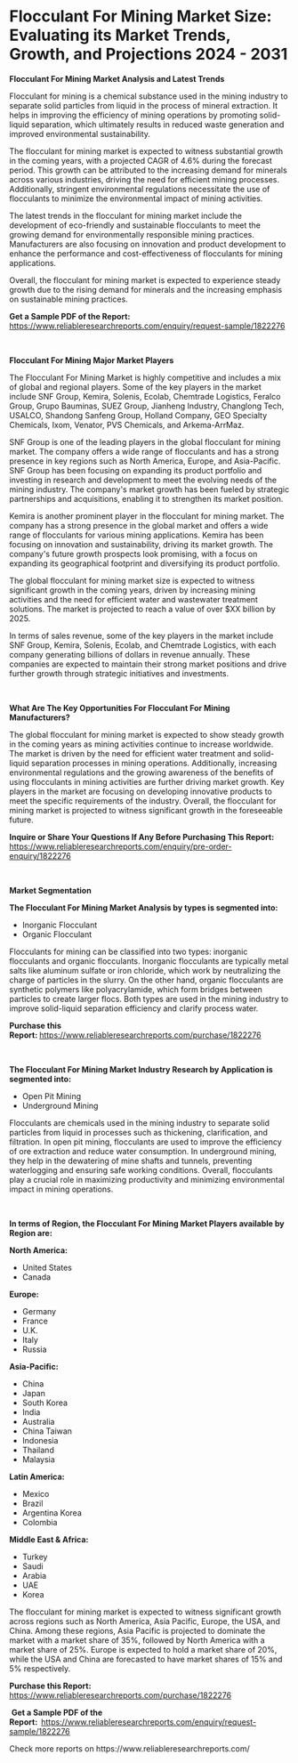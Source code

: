 <p><h1>Flocculant For Mining Market Size: Evaluating its Market Trends, Growth, and Projections 2024 - 2031</h1></p><p><strong>Flocculant For Mining Market Analysis and Latest Trends</strong></p>
<p><p>Flocculant for mining is a chemical substance used in the mining industry to separate solid particles from liquid in the process of mineral extraction. It helps in improving the efficiency of mining operations by promoting solid-liquid separation, which ultimately results in reduced waste generation and improved environmental sustainability.</p><p>The flocculant for mining market is expected to witness substantial growth in the coming years, with a projected CAGR of 4.6% during the forecast period. This growth can be attributed to the increasing demand for minerals across various industries, driving the need for efficient mining processes. Additionally, stringent environmental regulations necessitate the use of flocculants to minimize the environmental impact of mining activities.</p><p>The latest trends in the flocculant for mining market include the development of eco-friendly and sustainable flocculants to meet the growing demand for environmentally responsible mining practices. Manufacturers are also focusing on innovation and product development to enhance the performance and cost-effectiveness of flocculants for mining applications.</p><p>Overall, the flocculant for mining market is expected to experience steady growth due to the rising demand for minerals and the increasing emphasis on sustainable mining practices.</p></p>
<p><strong>Get a Sample PDF of the Report:&nbsp;</strong> <a href="https://www.reliableresearchreports.com/enquiry/request-sample/1822276">https://www.reliableresearchreports.com/enquiry/request-sample/1822276</a></p>
<p>&nbsp;</p>
<p><strong>Flocculant For Mining Major Market Players</strong></p>
<p><p>The Flocculant For Mining Market is highly competitive and includes a mix of global and regional players. Some of the key players in the market include SNF Group, Kemira, Solenis, Ecolab, Chemtrade Logistics, Feralco Group, Grupo Bauminas, SUEZ Group, Jianheng Industry, Changlong Tech, USALCO, Shandong Sanfeng Group, Holland Company, GEO Specialty Chemicals, Ixom, Venator, PVS Chemicals, and Arkema-ArrMaz.</p><p>SNF Group is one of the leading players in the global flocculant for mining market. The company offers a wide range of flocculants and has a strong presence in key regions such as North America, Europe, and Asia-Pacific. SNF Group has been focusing on expanding its product portfolio and investing in research and development to meet the evolving needs of the mining industry. The company's market growth has been fueled by strategic partnerships and acquisitions, enabling it to strengthen its market position.</p><p>Kemira is another prominent player in the flocculant for mining market. The company has a strong presence in the global market and offers a wide range of flocculants for various mining applications. Kemira has been focusing on innovation and sustainability, driving its market growth. The company's future growth prospects look promising, with a focus on expanding its geographical footprint and diversifying its product portfolio.</p><p>The global flocculant for mining market size is expected to witness significant growth in the coming years, driven by increasing mining activities and the need for efficient water and wastewater treatment solutions. The market is projected to reach a value of over $XX billion by 2025.</p><p>In terms of sales revenue, some of the key players in the market include SNF Group, Kemira, Solenis, Ecolab, and Chemtrade Logistics, with each company generating billions of dollars in revenue annually. These companies are expected to maintain their strong market positions and drive further growth through strategic initiatives and investments.</p></p>
<p>&nbsp;</p>
<p><strong>What Are The Key Opportunities For Flocculant For Mining Manufacturers?</strong></p>
<p><p>The global flocculant for mining market is expected to show steady growth in the coming years as mining activities continue to increase worldwide. The market is driven by the need for efficient water treatment and solid-liquid separation processes in mining operations. Additionally, increasing environmental regulations and the growing awareness of the benefits of using flocculants in mining activities are further driving market growth. Key players in the market are focusing on developing innovative products to meet the specific requirements of the industry. Overall, the flocculant for mining market is projected to witness significant growth in the foreseeable future.</p></p>
<p><strong>Inquire or Share Your Questions If Any Before Purchasing This Report:</strong> <a href="https://www.reliableresearchreports.com/enquiry/pre-order-enquiry/1822276">https://www.reliableresearchreports.com/enquiry/pre-order-enquiry/1822276</a></p>
<p>&nbsp;</p>
<p><strong>Market Segmentation</strong></p>
<p><strong>The Flocculant For Mining Market Analysis by types is segmented into:</strong></p>
<p><ul><li>Inorganic Flocculant</li><li>Organic Flocculant</li></ul></p>
<p><p>Flocculants for mining can be classified into two types: inorganic flocculants and organic flocculants. Inorganic flocculants are typically metal salts like aluminum sulfate or iron chloride, which work by neutralizing the charge of particles in the slurry. On the other hand, organic flocculants are synthetic polymers like polyacrylamide, which form bridges between particles to create larger flocs. Both types are used in the mining industry to improve solid-liquid separation efficiency and clarify process water.</p></p>
<p><strong>Purchase this Report:&nbsp;</strong><a href="https://www.reliableresearchreports.com/purchase/1822276">https://www.reliableresearchreports.com/purchase/1822276</a></p>
<p>&nbsp;</p>
<p><strong>The Flocculant For Mining Market Industry Research by Application is segmented into:</strong></p>
<p><ul><li>Open Pit Mining</li><li>Underground Mining</li></ul></p>
<p><p>Flocculants are chemicals used in the mining industry to separate solid particles from liquid in processes such as thickening, clarification, and filtration. In open pit mining, flocculants are used to improve the efficiency of ore extraction and reduce water consumption. In underground mining, they help in the dewatering of mine shafts and tunnels, preventing waterlogging and ensuring safe working conditions. Overall, flocculants play a crucial role in maximizing productivity and minimizing environmental impact in mining operations.</p></p>
<p>&nbsp;</p>
<p><strong>In terms of Region, the Flocculant For Mining Market Players available by Region are:</strong></p>
<p>
    <p> <strong> North America: </strong>
        <ul>
            <li>United States</li>
            <li>Canada</li>
        </ul>
        </p> 
    <p> <strong> Europe: </strong>
        <ul>
            <li>Germany</li>
            <li>France</li>
            <li>U.K.</li>
            <li>Italy</li>
            <li>Russia</li>
        </ul>
        </p> 
    <p> <strong> Asia-Pacific: </strong>
        <ul>
            <li>China</li>
            <li>Japan</li>
            <li>South Korea</li>
            <li>India</li>
            <li>Australia</li>
            <li>China Taiwan</li>
            <li>Indonesia</li>
            <li>Thailand</li>
            <li>Malaysia</li>
        </ul>
        </p> 
    <p> <strong> Latin America: </strong>
        <ul>
            <li>Mexico</li>
            <li>Brazil</li>
            <li>Argentina Korea</li>
            <li>Colombia</li>
        </ul>
        </p> 
    <p> <strong> Middle East & Africa: </strong>
        <ul>
            <li>Turkey</li>
            <li>Saudi</li>
            <li>Arabia</li>
            <li>UAE</li>
            <li>Korea</li>
        </ul>
    </p>
    </p>
<p><p>The flocculant for mining market is expected to witness significant growth across regions such as North America, Asia Pacific, Europe, the USA, and China. Among these regions, Asia Pacific is projected to dominate the market with a market share of 35%, followed by North America with a market share of 25%. Europe is expected to hold a market share of 20%, while the USA and China are forecasted to have market shares of 15% and 5% respectively.</p></p>
<p><strong>Purchase this Report: </strong><a href="https://www.reliableresearchreports.com/purchase/1822276">https://www.reliableresearchreports.com/purchase/1822276</a></p>
<p>&nbsp;<strong>Get a Sample PDF of the Report:&nbsp;&nbsp;</strong><a href="https://www.reliableresearchreports.com/enquiry/request-sample/1822276">https://www.reliableresearchreports.com/enquiry/request-sample/1822276</a></p>
<p><strong></strong></p>
<p>Check more reports on https://www.reliableresearchreports.com/</p>